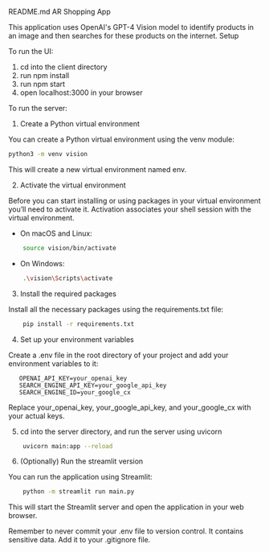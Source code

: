README.md
AR Shopping App

This application uses OpenAI's GPT-4 Vision model to identify products in an image and then searches for these products on the internet.
Setup

To run the UI:
1. cd into the client directory
2. run npm install
3. run npm start
4. open localhost:3000 in your browser

To run the server:

1. Create a Python virtual environment

You can create a Python virtual environment using the venv module:
```bash
python3 -m venv vision
```


This will create a new virtual environment named env.

2. Activate the virtual environment

Before you can start installing or using packages in your virtual environment you’ll need to activate it. Activation associates your shell session with the virtual environment.

- On macOS and Linux:
```bash
    source vision/bin/activate
```

- On Windows:
```bash
    .\vision\Scripts\activate
```

3. Install the required packages

Install all the necessary packages using the requirements.txt file:
```bash
    pip install -r requirements.txt
```

4. Set up your environment variables

Create a .env file in the root directory of your project and add your environment variables to it:
```
   OPENAI_API_KEY=your_openai_key
   SEARCH_ENGINE_API_KEY=your_google_api_key
   SEARCH_ENGINE_ID=your_google_cx
```


Replace your_openai_key, your_google_api_key, and your_google_cx with your actual keys.

5. cd into the server directory, and run the server using uvicorn

```bash
    uvicorn main:app --reload
```

6. (Optionally) Run the streamlit version

You can run the application using Streamlit:
```bash
    python -m streamlit run main.py
```

This will start the Streamlit server and open the application in your web browser.

Remember to never commit your .env file to version control. It contains sensitive data. Add it to your .gitignore file.